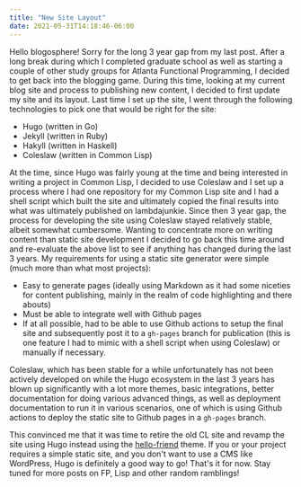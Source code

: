 ```yaml
---
title: "New Site Layout"
date: 2021-05-31T14:18:46-06:00
---
```


Hello blogosphere! Sorry for the long 3 year gap from my last post.
After a long break during which I completed graduate school as well as 
starting a couple of other study groups for Atlanta Functional Programming, 
I decided to get back into the blogging game. During this time, looking at
my current blog site and process to publishing new content, I decided to 
first update my site and its layout. Last time I set up the site, I went through
the following technologies to pick one that would be right for the site:

* Hugo (written in Go)
* Jekyll (written in Ruby)
* Hakyll (written in Haskell)
* Coleslaw (written in Common Lisp)

At the time, since Hugo was fairly young at the time and being interested in 
writing a project in Common Lisp, I decided to use Coleslaw and I set up a 
process where I had one repository for my Common Lisp site and I had a shell 
script which built the site and ultimately copied the final results into what
was ultimately published on lambdajunkie. Since then 3 year gap, the process for
developing the site using Coleslaw stayed relatively stable, albeit somewhat 
cumbersome. Wanting to concentrate more on writing content than static site 
development I decided to go back this time around and re-evaluate the above list
to see if anything has changed during the last 3 years. My requirements for 
using a static site generator were simple (much more than what most projects):

* Easy to generate pages (ideally using Markdown as it had some niceties for content
  publishing, mainly in the realm of code highlighting and there abouts)
* Must be able to integrate well with Github pages
* If at all possible, had to be able to use Github actions to setup the final site
  and subsequently post it to a `gh-pages` branch for publication (this is one 
  feature I had to mimic with a shell script when using Coleslaw) or manually if
  necessary.

Coleslaw, which has been stable for a while unfortunately has not been actively 
developed on while the Hugo ecosystem in the last 3 years has blown up significantly
with a lot more themes, basic integrations, better documentation for doing various
advanced things, as well as deployment documentation to run it in various scenarios,
one of which is using Github actions to deploy the static site to Github pages in 
a `gh-pages` branch.

This convinced me that it was time to retire the old CL site and revamp the site 
using Hugo instead using the [hello-friend](https://themes.gohugo.io/hugo-theme-hello-friend/) 
theme. If you or your project requires a simple static site, and you don't want to use
a CMS like WordPress, Hugo is definitely a good way to go! That's it for now. 
Stay tuned for more posts on FP, Lisp and other random ramblings!

